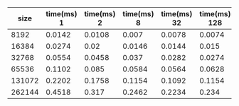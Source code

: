 | size    | time(ms) 1 | time(ms) 2 | time(ms) 8 | time(ms) 32 | time(ms) 128 | time(ms) 512 | time(ms) 2048 | time(ms) 8192 |
|---------|------------|------------|------------|------------|------------|------------|------------|------------|
| 8192    | 0.0142     | 0.0108     | 0.007      | 0.0078     | 0.0074     | 0.012      | 0.0156     | 0.0262     |
| 16384   | 0.0274     | 0.02       | 0.0146     | 0.0144     | 0.015      | 0.023      | 0.0262     | 0.0376     |
| 32768   | 0.0554     | 0.0458     | 0.037      | 0.0282     | 0.0274     | 0.046      | 0.0486     | 0.0604     |
| 65536   | 0.1102     | 0.085      | 0.0584     | 0.0564     | 0.0628     | 0.092      | 0.094      | 0.112      |
| 131072  | 0.2202     | 0.1758     | 0.1154     | 0.1092     | 0.1154     | 0.182      | 0.19       | 0.2042     |
| 262144  | 0.4518     | 0.317      | 0.2462     | 0.2234     | 0.234      | 0.3598     | 0.3794     | 0.382      |
